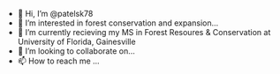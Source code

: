- 👋 Hi, I’m @patelsk78
- 👀 I’m interested in forest conservation and expansion...
- 🌱 I’m currently recieving my MS in Forest Resoures & Conservation at University of Florida, Gainesville
- 💞️ I’m looking to collaborate on...
- 📫 How to reach me ...

<!---
patelsk78/patelsk78 is a ✨ special ✨ repository because its `README.md` (this file) appears on your GitHub profile.
You can click the Preview link to take a look at your changes.
--->
